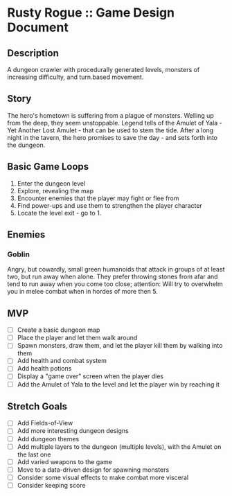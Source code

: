# Rusty Rogue :: Game Design Document

## Description
A dungeon crawler with procedurally generated levels, monsters of increasing difficulty, and turn.based movement.

## Story
The hero's hometown is suffering from a plague of monsters. Welling up from the deep, they seem unstoppable. Legend tells of the Amulet of Yala - Yet Another Lost Amulet - that can be used to stem the tide. After a long night in the tavern, the hero promises to save the day - and sets forth into the dungeon.

## Basic Game Loops
1. Enter the dungeon level
2. Explore, revealing the map
3. Encounter enemies that the player may fight or flee from
4. Find power-ups and use them to strengthen the player character
5. Locate the level exit - go to 1.

## Enemies

### Goblin
Angry, but cowardly, small green humanoids that attack in groups of at least two, but run away when alone. They prefer throwing stones from afar and tend to run away when you come too close; attention: Will try to overwhelm you in melee combat when in hordes of more then 5.

## MVP
- [ ] Create a basic dungeon map
- [ ] Place the player and let them walk around
- [ ] Spawn monsters, draw them, and let the player kill them by walking into them
- [ ] Add health and combat system
- [ ] Add health potions
- [ ] Display a "game over" screen when the player dies
- [ ] Add the Amulet of Yala to the level and let the player win by reaching it

## Stretch Goals
- [ ] Add Fields-of-View
- [ ] Add more interesting dungeon designs
- [ ] Add dungeon themes
- [ ] Add multiple layers to the dungeon (multiple levels), with the Amulet on the last one
- [ ] Add varied weapons to the game
- [ ] Move to a data-driven design for spawning monsters
- [ ] Consider some visual effects to make combat more visceral
- [ ] Consider keeping score
